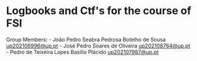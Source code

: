 # Logbooks and Ctf's for the course of FSI

Group Members:
    - João Pedro Seabra Pedrosa Botelho de Sousa up202106996@up.pt
    - José Pedro Soares de Oliveira up202108764@up.pt
    - Pedro de Teixeira Lopes Basilio Plácido up202107987@up.pt
